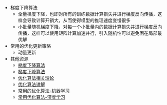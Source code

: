 - 梯度下降算法
  - 全量梯度下降，也即对所有的训练数据计算损失并进行梯度反向传播，这样会导致计算开销大，从而使得模型的推理速度变慢很多
  - 小批量随机梯度下降，对每一个小批量内的数据计算损失并进行梯度反向传播，这样可以使用矩阵计算加速并行，引入随机性可以避免困在局部最优解
- 常用的优化更新策略
  - 动量更新
- 其他资源
    - [梯度下降算法](https://mp.weixin.qq.com/s/dmwMPnOsr15eFTQOpmf8Og)
    - [梯度下降算法](https://mp.weixin.qq.com/s/48vMmq-3Js374sh0HpAP0A)
    - [优化算法相关理论](https://mp.weixin.qq.com/s/pj_Vs_S5Lkc0h3qXOv2mYQ)
    - [优化算法讲解](https://mp.weixin.qq.com/s/AEb5a0jct-5v8w2kV4iQXg)
    - [常用的优化算法-机器学习](https://mp.weixin.qq.com/s/G6wzoPZL_hflSVr3dWY-Cg)
    - [常用优化算法-深度学习](https://mp.weixin.qq.com/s/3dtsdxNuQD4FD4gRQpN8fA)
